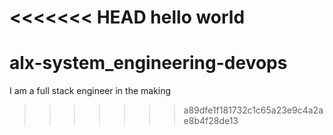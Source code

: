 <<<<<<< HEAD
hello world
=======
# alx-system_engineering-devops
I am a full stack engineer in the making
>>>>>>> a89dfe1f181732c1c65a23e9c4a2ae8b4f28de13
